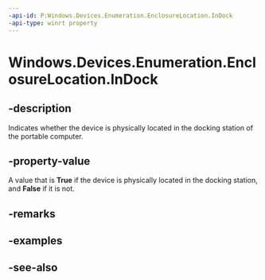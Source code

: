 ----api-id: P:Windows.Devices.Enumeration.EnclosureLocation.InDock
-api-type: winrt property
---<!-- Property syntaxpublic bool InDock { get; }--># Windows.Devices.Enumeration.EnclosureLocation.InDock## -descriptionIndicates whether the device is physically located in the docking station of the portable computer.## -property-valueA value that is **True** if the device is physically located in the docking station, and **False** if it is not.## -remarks## -examples## -see-also